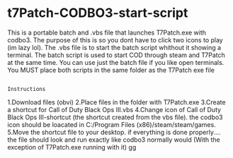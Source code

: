 # t7Patch-CODBO3-start-script
This is a portable batch and .vbs file that launches T7Patch.exe with codbo3.
The purpose of this is so you dont have to click two icons to play (im lazy lol).
The .vbs file is to start the batch script whithout it showing a terminal.
The batch script is used to start COD through steam and T7Patch at the same time. You can use just the batch file if you like open terminals. 
You MUST place both scripts in the same folder as the T7Patch exe file


                                                                          Instructions
1.Download files (obvi) 
2.Place files in the folder with T7Patch.exe
3.Create a shortcut for Call of Duty Black Ops III.vbs
4.Change icon of Call of Duty Black Ops III-shortcut (the shortcut created from the vbs file). the codbo3 icon should be loacated in C:/Program Files (x86)/steam/steam/games.
5.Move the shortcut file to your desktop. 
if everything is done properly.... the file should look and run exactly like codbo3 normally would (With the exception of T7Patch.exe running with it)  gg
